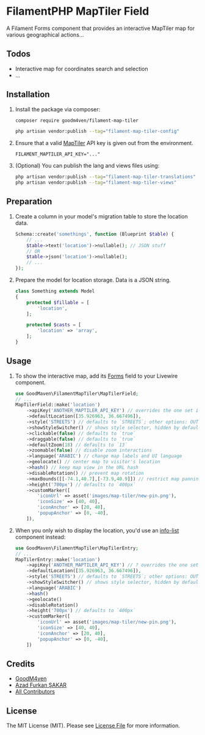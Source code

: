 # FilamentPHP MapTiler Field

A Filament Forms component that provides an interactive MapTiler map for various geographical actions...

## Todos

- Interactive map for coordinates search and selection
- ...

## Installation

1. Install the package via composer:

   ```bash
   composer require goodm4ven/filament-map-tiler

   php artisan vendor:publish --tag="filament-map-tiler-config"
   ```

2. Ensure that a valid [MapTiler](https://maptiler.com) API key is given out from the environment.

   ```env
   FILAMENT_MAPTILER_API_KEY="..."
   ```

3. (Optional) You can publish the lang and views files using:

   ```bash
   php artisan vendor:publish --tag="filament-map-tiler-translations"
   php artisan vendor:publish --tag="filament-map-tiler-views"
   ```

## Preparation

1. Create a column in your model's migration table to store the location data.

   ```php
   Schema::create('somethings', function (Blueprint $table) {
       // ...
       $table->text('location')->nullable(); // JSON stuff
       // OR
       $table->json('location')->nullable();
       // ...
   });
   ```

2. Prepare the model for location storage. Data is a JSON string.

   ```php
   class Something extends Model
   {
       protected $fillable = [
           'location',
       ];
   
       protected $casts = [
           'location' => 'array',
       ];
   }
   ```

## Usage

1. To show the interactive map, add its [Forms](https://filamentphp.com/docs/fields) field to your Livewire component.

   ```php
   use GoodMaven\FilamentMapTiler\MapTilerField;
   // ...
   MapTilerField::make('location')
       ->apiKey('ANOTHER_MAPTILER_API_KEY') // overrides the one set in [.env]
       ->defaultLocation([35.926963, 36.667496]),
       ->style('STREETS') // defaults to `STREETS`; other options: OUTDOOR, WINTER, SATELLITE, HYBRID...
       ->showStyleSwitcher() // shows style selector, hidden by default
       ->clickable(false) // defaults to `true`
       ->draggable(false) // defaults to `true`
       ->defaultZoom(18) // defaults to `13`
       ->zoomable(false) // disable zoom interactions
       ->language('ARABIC') // change map labels and UI language
       ->geolocate() // center map to visitor's location
       ->hash() // keep map view in the URL hash
       ->disableRotation() // prevent map rotation
       ->maxBounds([[-74.1,40.7],[-73.9,40.9]]) // restrict map panning
       ->height('700px') // defaults to `400px`
       ->customMarker([
           'iconUrl' => asset('images/map-tiler/new-pin.png'),
           'iconSize' => [40, 40],
           'iconAnchor' => [20, 40],
           'popupAnchor' => [0, -40],
       ]),
   ```

2. When you only wish to display the location, you'd use an [info-list](https://filamentphp.com/docs/3.x/infolists) component instead:

   ```php
   use GoodMaven\FilamentMapTiler\MapTilerEntry;
   // ...
   MapTilerEntry::make('location')
       ->apiKey('ANOTHER_MAPTILER_API_KEY') // ? overrides the one set in [.env]
       ->defaultLocation([35.926963, 36.667496]),
       ->style('STREETS') // defaults to `STREETS`; other options: OUTDOOR, WINTER, SATELLITE, HYBRID...
       ->showStyleSwitcher() // shows style selector, hidden by default
       ->language('ARABIC')
       ->hash()
       ->geolocate()
       ->disableRotation()
       ->height('700px') // defaults to `400px`
       ->customMarker([
           'iconUrl' => asset('images/map-tiler/new-pin.png'),
           'iconSize' => [40, 40],
           'iconAnchor' => [20, 40],
           'popupAnchor' => [0, -40],
       ])
   ```

## Credits

- [GoodM4ven](https://github.com/GoodM4ven)
- [Azad Furkan ŞAKAR](https://github.com/afsakar)
- [All Contributors](../../contributors)

## License

The MIT License (MIT). Please see [License File](LICENSE.md) for more information.
